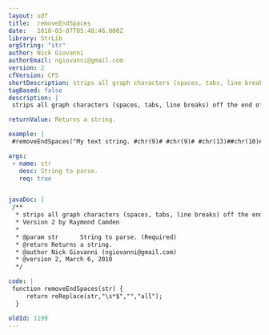 ```yaml
---
layout: udf
title:  removeEndSpaces
date:   2010-03-07T05:48:46.000Z
library: StrLib
argString: "str"
author: Nick Giovanni
authorEmail: ngiovanni@gmail.com
version: 2
cfVersion: CF5
shortDescription: strips all graph characters (spaces, tabs, line breaks) off the end of a string.
tagBased: false
description: |
 strips all graph characters (spaces, tabs, line breaks) off the end of a string.

returnValue: Returns a string.

example: |
 #removeEndSpaces("My text string. #chr(9)# #chr(9)# #chr(13)##chr(10)# #chr(13)##chr(10)#")#

args:
 - name: str
   desc: String to parse.
   req: true


javaDoc: |
 /**
  * strips all graph characters (spaces, tabs, line breaks) off the end of a string.
  * Version 2 by Raymond Camden
  * 
  * @param str      String to parse. (Required)
  * @return Returns a string. 
  * @author Nick Giovanni (ngiovanni@gmail.com) 
  * @version 2, March 6, 2010 
  */

code: |
 function removeEndSpaces(str) {
     return reReplace(str,"\s*$","","all");
  }

oldId: 1199
---
```


